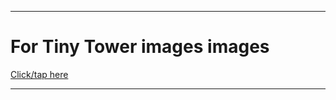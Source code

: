 
***

# For Tiny Tower images images

[Click/tap here](https://github.com/seanpm2001/SeansLifeArchive_Images_TinyTower)

***
